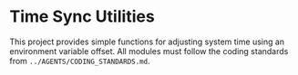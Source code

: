 # Time Sync Utilities

This project provides simple functions for adjusting system time using an environment variable offset.
All modules must follow the coding standards from `../AGENTS/CODING_STANDARDS.md`.
